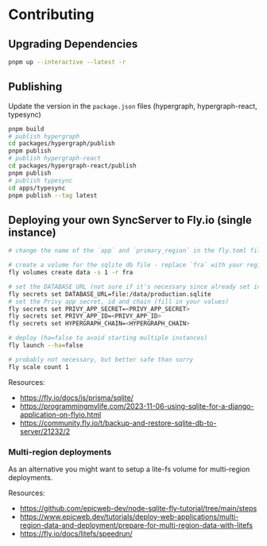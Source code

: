 # Contributing

## Upgrading Dependencies

```sh
pnpm up --interactive --latest -r
```

## Publishing

Update the version in the `package.json` files (hypergraph, hypergraph-react, typesync)

```sh
pnpm build
# publish hypergraph
cd packages/hypergraph/publish
pnpm publish
# publish hypergraph-react
cd packages/hypergraph-react/publish
pnpm publish
# publish typesync
cd apps/typesync
pnpm publish --tag latest
```

## Deploying your own SyncServer to Fly.io (single instance)

```sh
# change the name of the `app` and `primary_region` in the fly.toml file

# create a volume for the sqlite db file - replace `fra` with your region
fly volumes create data -s 1 -r fra

# set the DATABASE_URL (not sure if it's necessary since already set in the Dockerfile)
fly secrets set DATABASE_URL=file:/data/production.sqlite
# set the Privy app secret, id and chain (fill in your values)
fly secrets set PRIVY_APP_SECRET=<PRIVY_APP_SECRET>
fly secrets set PRIVY_APP_ID=<PRIVY_APP_ID>
fly secrets set HYPERGRAPH_CHAIN=<HYPERGRAPH_CHAIN>

# deploy (ha=false to avoid starting multiple instances)
fly launch --ha=false

# probably not necessary, but better safe than sorry
fly scale count 1
```

Resources:
- https://fly.io/docs/js/prisma/sqlite/
- https://programmingmylife.com/2023-11-06-using-sqlite-for-a-django-application-on-flyio.html
- https://community.fly.io/t/backup-and-restore-sqlite-db-to-server/21232/2

### Multi-region deployments

As an alternative you might want to setup a lite-fs volume for multi-region deployments.

Resources:
- https://github.com/epicweb-dev/node-sqlite-fly-tutorial/tree/main/steps
- https://www.epicweb.dev/tutorials/deploy-web-applications/multi-region-data-and-deployment/prepare-for-multi-region-data-with-litefs
- https://fly.io/docs/litefs/speedrun/
